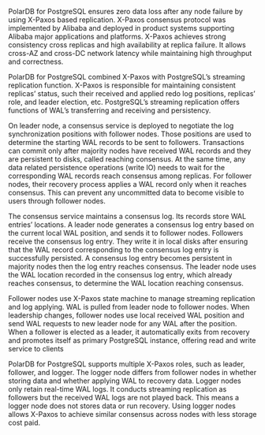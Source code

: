 PolarDB for PostgreSQL ensures zero data loss after any node failure by using X-Paxos based replication. X-Paxos consensus protocol was implemented by Alibaba and deployed in product systems supporting Alibaba major applications and platforms.  X-Paxos achieves strong consistency cross replicas and high availability at replica failure. It allows cross-AZ and cross-DC network latency while maintaining high throughput and correctness. 

PolarDB for PostgreSQL combined X-Paxos with PostgreSQL’s streaming replication function. X-Paxos is responsible for maintaining consistent replicas’ status, such their received and applied redo log positions, replicas’ role, and leader election, etc. PostgreSQL’s streaming replication offers functions of WAL’s transferring and receiving and persistency. 

On leader node, a consensus service is deployed to negotiate the log synchronization positions with follower nodes.  Those positions are used to determine the starting WAL records to be sent to followers. Transactions can commit only after majority nodes have received WAL records and they are persistent to disks, called reaching consensus. At the same time, any data related persistence operations (write IO) needs to wait for the corresponding WAL records reach consensus among replicas. For follower nodes, their recovery process applies a WAL record only when it reaches consensus. This can prevent any uncommitted data to become visible to users through follower nodes. 

The consensus service maintains a consensus log. Its records store WAL entries’ locations. A leader node generates a consensus log entry based on the current local WAL position, and sends it to follower nodes. Followers receive the consensus log entry. They write it in local disks after ensuring that the WAL record corresponding to the consensus log entry is successfully persisted. A consensus log entry becomes persistent in majority nodes then the log entry reaches consensus. The leader node uses the WAL location recorded in the consensus log entry, which already reaches consensus, to determine the WAL location reaching consensus. 

Follower nodes use X-Paxos state machine to manage streaming replication and log applying. WAL is pulled from leader node to follower nodes. When leadership changes, follower nodes use local received WAL position and send WAL requests to new leader node for any WAL after the position. When a follower is elected as a leader, it automatically exits from recovery and promotes itself as primary PostgreSQL instance, offering read and write service to clients

PolarDB for PostgreSQL supports multiple X-Paxos roles, such as leader, follower, and logger. The logger node differs from follower nodes in whether storing data and whether applying WAL to recovery data. Logger nodes only retain real-time WAL logs. It conducts streaming replication as followers but the received WAL logs are not played back. This means a logger node does not stores data or run recovery.  Using logger nodes allows X-Paxos to achieve similar consensus across nodes with less storage cost paid. 
